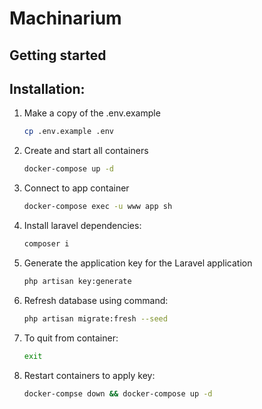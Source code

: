 # Machinarium

## Getting started

## Installation:

1. Make a copy of the .env.example
    ```bash
    cp .env.example .env
    ```
2. Create and start all containers
    ```bash
   docker-compose up -d
    ```
3. Connect to app container
    ```bash
    docker-compose exec -u www app sh
    ```
4. Install laravel dependencies:
   ```bash
   composer i
   ``` 
5. Generate the application key for the Laravel application
    ```bash
    php artisan key:generate
    ``` 
6. Refresh database using command:
   ```bash
   php artisan migrate:fresh --seed
   ```  
7. To quit from container:
   ```bash
   exit 
8. Restart containers to apply key:
   ```bash
   docker-compse down && docker-compose up -d
   ```
